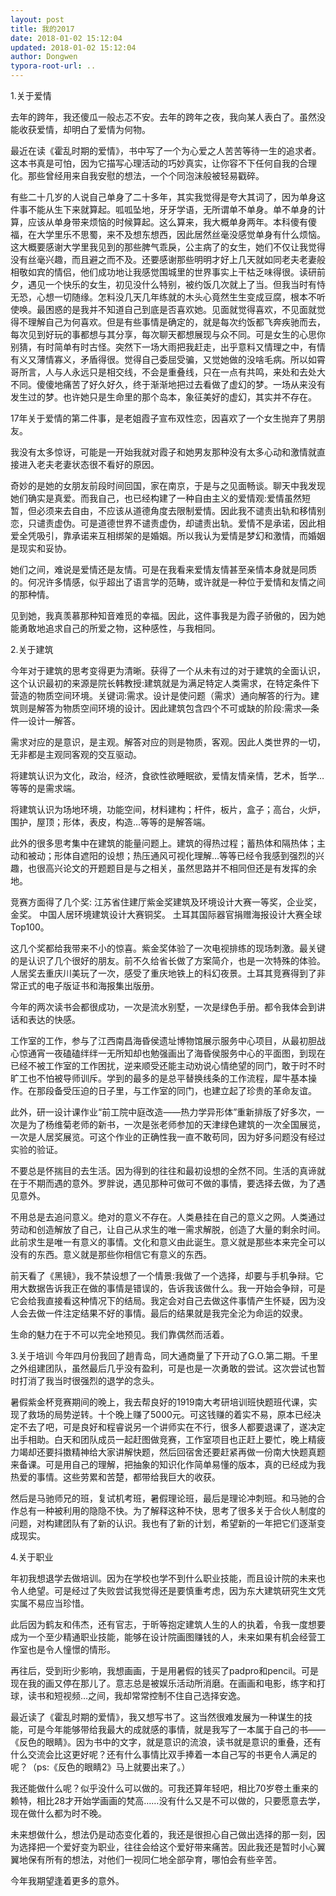 ```yaml
---
layout: post
title: 我的2017
date: 2018-01-02 15:12:04
updated: 2018-01-02 15:12:04
author: Dongwen
typora-root-url: ..
---
```




1.关于爱情

去年的跨年，我还傻瓜一般忐忑不安。去年的跨年之夜，我向某人表白了。虽然没能收获爱情，却明白了爱情为何物。

最近在读《霍乱时期的爱情》，书中写了一个为心爱之人苦苦等待一生的追求者。这本书真是可怕，因为它描写心理活动的巧妙真实，让你容不下任何自我的合理化。那些曾经用来自我安慰的想法，一个个同泡沫般被轻易戳碎。

有些二十几岁的人说自己单身了二十多年，其实我觉得是夸大其词了，因为单身这件事不能从生下来就算起。呱呱坠地，牙牙学语，无所谓单不单身。单不单身的计算，应该从单身带来烦恼的时候算起。这么算来，我大概单身两年。本科傻有傻福，在大学里乐不思蜀，来不及想东想西，因此居然丝毫没感觉单身有什么烦恼。这大概要感谢大学里我见到的那些脾气乖戾，公主病了的女生，她们不仅让我觉得没有丝毫兴趣，而且避之而不及。还要感谢那些明明才好上几天就如同老夫老妻般相敬如宾的情侣，他们成功地让我感觉围城里的世界事实上干枯乏味得很。读研前夕，遇见一个快乐的女生，初见没什么特别，被约饭几次就上了当。但我当时有恃无恐，心想一切随缘。怎料没几天几年练就的木头心竟然生生变成豆腐，根本不听使唤。最困惑的是我并不知道自己到底是否喜欢她。见面就觉得喜欢，不见面就觉得不理解自己为何喜欢。但是有些事情是确定的，就是每次约饭都飞奔疾驰而去，每次见到好玩的事都想与其分享，每次聊天都想展现与众不同。可是女生的心思你别猜，有时简单有时古怪。突然下一场大雨把我赶走，出乎意料又情理之中，有情有义又薄情寡义，矛盾得很。觉得自己委屈受骗，又觉她做的没啥毛病。所以如霄哥所言，人与人永远只是相交线，不会是重叠线，只在一点有共鸣，来处和去处大不同。傻傻地痛苦了好久好久，终于渐渐地把过去看做了虚幻的梦。一场从来没有发生过的梦。也许她只是生命里的那个岛本，象征美好的虚幻，其实并不存在。

17年关于爱情的第二件事，是老姐霞子宣布双性恋，因喜欢了一个女生抛弃了男朋友。

我没有太多惊讶，可能是一开始我就对霞子和她男友那种没有太多心动和激情就直接进入老夫老妻状态很不看好的原因。

奇妙的是她的女朋友前段时间回国，家在南京，于是与之见面畅谈。聊天中我发现她们确实是真爱。而我自己，也已经构建了一种自由主义的爱情观:爱情虽然短暂，但必须来去自由，不应该从道德角度去限制爱情。因此我不谴责出轨和移情别恋，只谴责虚伪。可是道德世界不谴责虚伪，却谴责出轨。爱情不是承诺，因此相爱全凭吸引，靠承诺来互相绑架的是婚姻。所以我认为爱情是梦幻和激情，而婚姻是现实和妥协。

她们之间，难说是爱情还是友情。可是在我看来爱情友情甚至亲情本身就是同质的。何况许多情感，似乎超出了语言学的范畴，或许就是一种位于爱情和友情之间的那种情。

见到她，我真羡慕那种知音难觅的幸福。因此，这件事我是为霞子骄傲的，因为她能勇敢地追求自己的所爱之物，这种感性，与我相同。

2.关于建筑

今年对于建筑的思考变得更为清晰。获得了一个从未有过的对于建筑的全面认识，这个认识最初的来源是院长韩教授:建筑就是为满足特定人类需求，在特定条件下营造的物质空间环境。关键词:需求。设计是使问题（需求）通向解答的行为。建筑则是解答为物质空间环境的设计。因此建筑包含四个不可或缺的阶段:需求—条件—设计—解答。

需求对应的是意识，是主观。解答对应的则是物质，客观。因此人类世界的一切，无非都是主观同客观的交互驱动。

将建筑认识为文化，政治，经济，食欲性欲睡眠欲，爱情友情亲情，艺术，哲学…等等的是需求端。

将建筑认识为场地环境，功能空间，材料建构；杆件，板片，盒子；高台，火炉，围护，屋顶；形体，表皮，构造…等等的是解答端。

此外的很多思考集中在建筑的能量问题上。建筑的得热过程；蓄热体和隔热体；主动和被动；形体自遮阳的设想；热压通风可视化理解…等等已经令我感到强烈的兴趣，也很高兴论文的开题题目是与之相关，虽然思路并不相同但还是有发挥的余地。

竞赛方面得了几个奖:
江苏省住建厅紫金奖建筑及环境设计大赛一等奖，企业奖，金奖。
中国人居环境建筑设计大赛铜奖。
土耳其国际器官捐赠海报设计大赛全球Top100。

这几个奖都给我带来不小的惊喜。紫金奖体验了一次电视排练的现场刺激。最关键的是认识了几个很好的朋友。前不久给省长做了方案简介，也是一次特殊的体验。人居奖去重庆川美玩了一次，感受了重庆地铁上的科幻夜景。土耳其竞赛得到了非常正式的电子版证书和海报集出版册。

今年的两次读书会都很成功，一次是流水别墅，一次是绿色手册。都令我体会到讲话和表达的快感。

工作室的工作，参与了江西南昌海昏侯遗址博物馆展示服务中心项目，从最初胆战心惊通宵一夜磕磕绊绊一无所知却也勉强画出了海昏侯服务中心的平面图，到现在已经不被工作室的工作困扰，逆来顺受还能主动劝说心情绝望的同门，敢于时不时旷工也不怕被导师训斥。学到的最多的是总平替换线条的工作流程，犀牛基本操作。在那段备受压迫的日子里，与工作室的同门，也建立起了珍贵的革命友谊。

此外，研一设计课作业“前工院中庭改造——热力学异形体”重新排版了好多次，一次是为了杨维菊老师的新书，一次是张老师参加的天津绿色建筑的一次全国展览，一次是人居奖展览。可这个作业的正确性我一直不敢苟同，因为好多问题没有经过实验的验证。

不要总是怀揣目的去生活。因为得到的往往和最初设想的全然不同。生活的真谛就在于不期而遇的意外。罗胖说，遇见那种可做可不做的事情，要选择去做，为了遇见意外。

不用总是去追问意义。绝对的意义不存在。人类悬挂在自己的意义之网。人类通过劳动和创造解放了自己，让自己从求生的唯一需求解脱，创造了大量的剩余时间。此前求生是唯一有意义的事情。文化和意义由此诞生。意义就是那些本来完全可以没有的东西。意义就是那些你相信它有意义的东西。

前天看了《黑镜》，我不禁设想了一个情景:我做了一个选择，却要与手机争辩。它用大数据告诉我正在做的事情是错误的，告诉我该做什么。我一开始会争辩，可是它会给我直接看这种情况下的结局。我定会对自己去做这件事情产生怀疑，因为没人会去做一件注定结果不好的事情。最后的结果就是我完全沦为命运的奴隶。

生命的魅力在于不可以完全地预见。我们靠偶然而活着。

3.关于培训
今年四月份我回了趟青岛，同大通商量了下开动了G.O.第二期。千里之外组建团队，虽然最后几乎没有盈利，可是也是一次勇敢的尝试。这次尝试也暂时打消了我当时很强烈的退学的念头。

暑假紫金杯竞赛期间的晚上，我去帮良好的1919南大考研培训班快题班代课，实现了救场的局势逆转。十个晚上赚了5000元。可这钱赚的着实不易，原本已经决定不去了吧，可是良好和程睿说另一个讲师实在不行，很多人都要退课了，遂决定出手相助。白天和团队成员一起赶图做竞赛，工作室项目也正赶上要忙，晚上精疲力竭却还要抖擞精神给大家讲解快题，然后回宿舍还要赶紧再做一份南大快题真题来备课。可是用自己的理解，把抽象的知识化作简单易懂的版本，真的已经成为我热爱的事情。这些劳累和苦楚，都带给我巨大的收获。

然后是马驰师兄的班，复试机考班，暑假理论班，最后是理论冲刺班。和马驰的合作总有一种被利用的隐隐不快。为了解释这种不快，思考了很多关于合伙人制度的问题，对构建团队有了新的认识。我也有了新的计划，希望新的一年把它们逐渐变成现实。

4.关于职业

年初我想退学去做培训。因为在学校也学不到什么职业技能，而且设计院的未来也令人绝望。可是经过了失败尝试我觉得还是要慎重考虑，因为东大建筑研究生文凭实属不易应当珍惜。

此后因为鹤友和伟杰，还有官志，于昕等抱定建筑人生的人的执着，令我一度想要成为一个至少精通职业技能，能够在设计院画图赚钱的人，未来如果有机会经营工作室也是令人憧憬的情形。

再往后，受到珩少影响，我想画画，于是用暑假的钱买了padpro和pencil。可是现在我的画又停在那儿了。意志总是被娱乐活动所消磨。在画画和电影，练字和打球，读书和短视频…之间，我却常常控制不住自己选择安逸。

最近读了《霍乱时期的爱情》，我又想写书了。这当然很难发展为一种谋生的技能，可是今年能够带给我最大的成就感的事情，就是我写了一本属于自己的书——《反色的眼睛》。因为书中的文字，就是意识的流浪，读书就是意识的重叠，还有什么交流会比这更好呢？还有什么事情比双手捧着一本自己写的书更令人满足的呢？（ps:《反色的眼睛2》马上就要出来了。）

我还能做什么呢？似乎没什么可以做的。可我还算年轻吧，相比70岁卷土重来的赖特，相比28才开始学画画的梵高……没有什么又是不可以做的，只要愿意去学，现在做什么都为时不晚。

未来想做什么，想法仍是动态变化着的，我还是很担心自己做出选择的那一刻，因为选择把一个爱好变为职业，往往会给这个爱好带来痛苦。因此我还是暂时小心翼翼地保有所有的想法，对他们一视同仁地全部孕育，哪怕会有些辛苦。

今年我期望逢着更多的意外。



